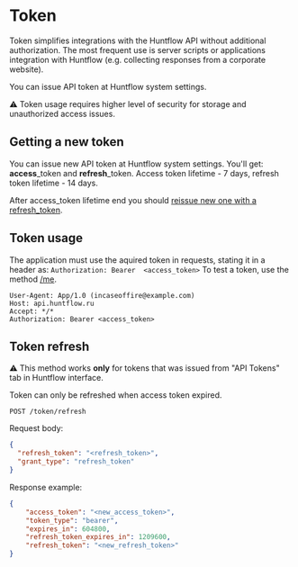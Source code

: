 
# Token

Token simplifies integrations with the Huntflow API without additional authorization. The most frequent use is 
server scripts or applications integration with Huntflow (e.g. collecting responses from a corporate website).

You can issue API token at Huntflow system settings.

:warning: Token usage requires higher level of security for storage and unauthorized access issues.


<a name="get_token"></a>
## Getting a new token
You can issue new API token at Huntflow system settings.
You'll get: **access**_token and **refresh**_token. Access token lifetime - 7 days, refresh token lifetime - 14 days.

After access_token lifetime end you should [reissue new one with a refresh_token](token.md#refresh_token).


<a name="use_token"></a>
## Token usage

The application must use the aquired token in requests, stating it in a header as: `Authorization: Bearer 
<access_token>`
To test a token, use the method [/me](user.md#me).

```GET /me HTTP/1.1
User-Agent: App/1.0 (incaseoffire@example.com)
Host: api.huntflow.ru
Accept: */*
Authorization: Bearer <access_token>
```

<a name="refresh_token"></a>
## Token refresh
:warning: This method works **only** for tokens that was issued from "API Tokens" tab in Huntflow interface.

Token can only be refreshed when access token expired.

`POST /token/refresh`

Request body:
```json
{
  "refresh_token": "<refresh_token>",
  "grant_type": "refresh_token"
}
```
Response example:
```json
{
    "access_token": "<new_access_token>",
    "token_type": "bearer",
    "expires_in": 604800,
    "refresh_token_expires_in": 1209600,
    "refresh_token": "<new_refresh_token>"
}
```